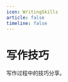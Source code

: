 ```yaml
---
icon: WritingSkills
article: false
timeline: false
---
```


# 写作技巧

写作过程中的技巧分享。

<Catalog base='/WritingSkills/' level=1 />
